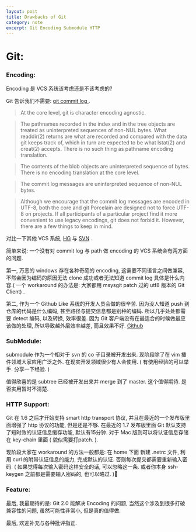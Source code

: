 ```yaml
---
layout: post
title: Drawbacks of Git
category: note
excerpt: Git Encoding Submodule HTTP
---
```


# Git:

### Encoding:

  Encoding 是 VCS 系统该考虑还是不该考虑的?

  Git 告诉我们不需要: [ git commit log ](http://www.kernel.org/pub/software/scm/git/docs/v1.5.0.2/git-log.html) .

  > At the core level, git is character encoding agnostic.

  > The pathnames recorded in the index and in the tree objects are treated as uninterpreted sequences of non-NUL bytes. What readdir(2) returns are what are recorded and compared with the data git keeps track of, which in turn are expected to be what lstat(2) and creat(2) accepts. There is no such thing as pathname encoding translation.

  > The contents of the blob objects are uninterpreted sequence of bytes. There is no encoding translation at the core level.

  > The commit log messages are uninterpreted sequence of non-NUL bytes.

  > Although we encourage that the commit log messages are encoded in UTF-8, both the core and git Porcelain are designed not to force UTF-8 on projects. If all participants of a particular project find it more convenient to use legacy encodings, git does not forbid it. However, there are a few things to keep in mind.


  对比一下其他 VCS 系统, [HG](http://mercurial.selenic.com/wiki/EncodingStrategy) 与 [SVN](http://www.tigris.org/scdocs/SVNEncoding) .

  简单来说: 一个没有对 commit log 与 path 做 encoding 的 VCS 系统会有两方面的问题.

  第一, 万恶的 windows 存在各种奇葩的 encoding, 这需要不同语言之间做兼容, 不然会因为编码的原因无法 clone 成功或者无法知道 commit log 具体是什么内容.( 一个 workaround 的办法是: 大家都用 msysgit patch 过的 utf8 版本的 Git Client) .

  第二, 作为一个 Github Like 系统的开发人员会做的很辛苦. 因为没人知道 push 到仓库的代码是什么编码, 甚至路径与提交信息都是别种的编码. 所以几乎处处都需要 detect 编码, 以及转换, 效率很差. 因为 Git 客户端没有在最适合的时候做最应该做的处理, 所以导致越外层效率越差, 而且效果不好. [Github](https://github.com/holman/feedback/issues/191)

### SubModule:

  submodule 作为一个相对于 svn 的 co 子目录被开发出来. 现阶段除了在 vim 插件领域大家应用广泛之外. 在现实开发领域很少有人会使用. ( 有使用经验的可以举手. 分享一下经验. )

  值得欣喜的是 subtree 已经被开发出来并 merge 到了 master. 这个值得期待. 是否实用暂时不清楚.

### HTTP Support:

  Git 在 1.6 之后才开始支持 smart http transport 协议, 并且在最近的一个发布版里面增强了 http 协议的功能, 但是还是不够. 在最近的 1.7 发布版里面 Git 默认支持了短时效的认证信息缓存功能, 默认有15分钟. 对于 Mac 版则可以将认证信息存储在 key-chain 里面 ( 貌似需要打patch. ).

  现阶段大家在 workaround 的方法一般都是: 在 home 下面 新建 .netrc 文件, 利用 curl 的附带认证信息的能力, 完成默认的认证. 否则每次提交都需要重新输入密码. ( 如果觉得每次输入密码这样安全的话, 可以忽略这一条. 或者你本身 ssh-keygen 之前都是需要输入密码的, 也可以略过. )


### Feature:

最后, 我最期待的是: Git 2.0 能解决 Encoding 的问题, 当然这个涉及到很多打破兼容性的问题, 虽然可能性非常小, 但是真的值得做.


最后, 欢迎补充与各种批评指正.
